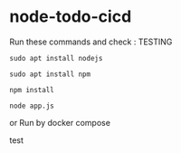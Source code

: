 # node-todo-cicd

Run these commands and check : TESTING


`sudo apt install nodejs`


`sudo apt install npm`


`npm install`

`node app.js`

or Run by docker compose

test

